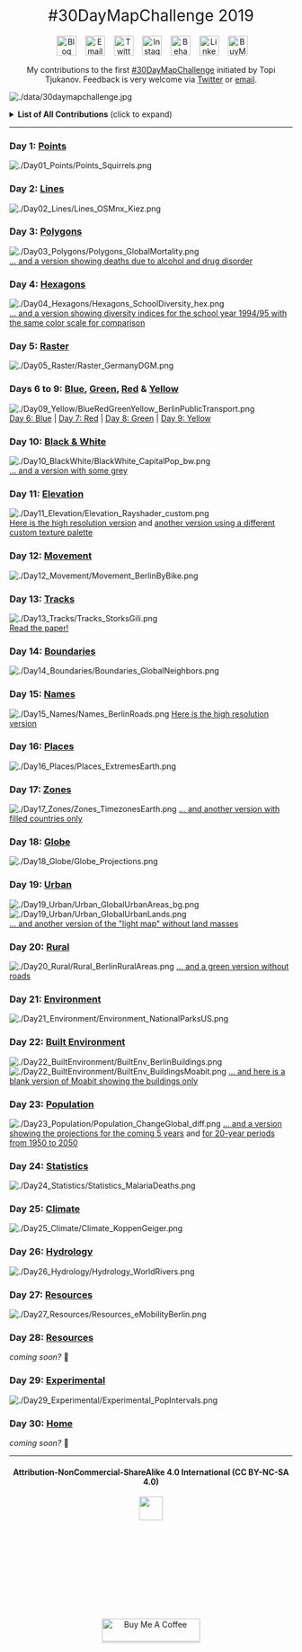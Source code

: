 <h1 style="font-weight:normal" align="center">
  &nbsp;#30DayMapChallenge 2019&nbsp;
</h1>

<div align="center">

&nbsp;&nbsp;&nbsp;
<a href="https://www.cedricscherer.com"><img border="0" alt="Blog" src="https://assets.dryicons.com/uploads/icon/svg/4926/home.svg" width="35" height="35"></a>&nbsp;&nbsp;&nbsp;
<a href="mailto:info@data-vizard.com"><img border="0" alt="Email" src="https://assets.dryicons.com/uploads/icon/svg/8009/02dc3a5c-6504-4347-85fb-3f510cfecc45.svg" width="35" height="35"></a>&nbsp;&nbsp;&nbsp;
<a href="https://twitter.com/CedScherer"><img border="0" alt="Twitter" src="https://assets.dryicons.com/uploads/icon/svg/8385/c23f7ffc-ca8d-4246-8978-ce9f6d5bcc99.svg" width="35" height="35"></a>&nbsp;&nbsp;&nbsp; 
<a href="https://www.instagram.com/cedscherer/"><img border="0" alt="Instagram" src="https://assets.dryicons.com/uploads/icon/svg/8330/62263227-bb78-4b42-a9a9-e222e0cc7b97.svg" width="35" height="35"></a>&nbsp;&nbsp;&nbsp;
<a href="https://www.behance.net/cedscherer"><img border="0" alt="Behance" src="https://assets.dryicons.com/uploads/icon/svg/8264/04073ce3-5b98-4f32-88d3-82b2ef828066.svg" width="35" height="35"></a>&nbsp;&nbsp;&nbsp;
<a href="https://www.linkedin.com/in/cedricpscherer/"><img border="0" alt="LinkedIn" src="https://assets.dryicons.com/uploads/icon/svg/8337/a347cd89-1662-4421-be90-58e5e8004eae.svg" width="35" height="35"></a>&nbsp;&nbsp;&nbsp;
<a href="https://www.buymeacoffee.com/z3tt"><img border="0" alt="BuyMeACoffee" src="https://www.buymeacoffee.com/assets/img/guidelines/logo-mark-3.svg" width="35" height="35"></a>&nbsp;&nbsp;&nbsp;

My contributions to the first [#30DayMapChallenge](https://twitter.com/tjukanov/status/1187713840550744066) initiated by Topi Tjukanov. Feedback is very welcome via [Twitter](https://twitter.com/cedscherer) or [email](mailto:cedricphilippscherer@gmail.com).

</div>

![./data/30daymapchallenge.jpg](https://github.com/Z3tt/30daymapchallenge/blob/master/data/30daymapchallenge.jpg)

<details>
  <summary><b>List of All Contributions</b> (click to expand)</summary>

<!-- toc -->
* Day 1: [Points](https://github.com/Z3tt/30DayMapChallenge/tree/master/contributions/Day01_Points)
* Day 2: [Lines](https://github.com/Z3tt/30DayMapChallenge/tree/master/contributions/Day02_Lines)
* Day 3: [Polygons](https://github.com/Z3tt/30DayMapChallenge/tree/master/contributions/Day03_Polygons)
* Day 4: [Hexagons](https://github.com/Z3tt/30DayMapChallenge/tree/master/contributions/Day04_Hexagons)
* Day 5: [Raster](https://github.com/Z3tt/30DayMapChallenge/tree/master/contributions/Day05_Raster)
* Day 6: [Blue](https://github.com/Z3tt/30DayMapChallenge/tree/master/contributions/Day06_Blue)
* Day 7: [Red](https://github.com/Z3tt/30DayMapChallenge/tree/master/contributions/Day07_Red)
* Day 8: [Green](https://github.com/Z3tt/30DayMapChallenge/tree/master/contributions/Day08_Green)
* Day 9: [Yellow](https://github.com/Z3tt/30DayMapChallenge/tree/master/contributions/Day09_Yellow)
* Day 10: [Black & White](https://github.com/Z3tt/30DayMapChallenge/tree/master/contributions/Day10_BlackWhite)
* Day 11: [Elevation](https://github.com/Z3tt/30DayMapChallenge/tree/master/contributions/Day11_Elevation)
* Day 12: [Movement](https://github.com/Z3tt/30DayMapChallenge/tree/master/contributions/Day12_Movement)
* Day 13: [Tracks](https://github.com/Z3tt/30DayMapChallenge/tree/master/contributions/Day13_Tracks)
* Day 14: [Boundaries](https://github.com/Z3tt/30DayMapChallenge/tree/master/contributions/Day14_Boundaries)
* Day 15: [Names](https://github.com/Z3tt/30DayMapChallenge/tree/master/contributions/Day15_Names)
* Day 16: [Places](https://github.com/Z3tt/30DayMapChallenge/tree/master/contributions/Day16_Places)
* Day 17: [Zones](https://github.com/Z3tt/30DayMapChallenge/tree/master/contributions/Day17_Zones)
* Day 18: [Globe](https://github.com/Z3tt/30DayMapChallenge/tree/master/contributions/Day18_Globe)
* Day 19: [Urban](https://github.com/Z3tt/30DayMapChallenge/tree/master/contributions/Day19_Urban)
* Day 20: [Rural](https://github.com/Z3tt/30DayMapChallenge/tree/master/contributions/Day20_Rural)
* Day 21: [Environment](https://github.com/Z3tt/30DayMapChallenge/tree/master/contributions/Day21_Environment)
* Day 22: [Built Environment](https://github.com/Z3tt/30DayMapChallenge/tree/master/contributions/Day22_BuiltEnvironment)
* Day 23: [Population](https://github.com/Z3tt/30DayMapChallenge/tree/master/contributions/Day23_Population)
* Day 24: [Statistics](https://github.com/Z3tt/30DayMapChallenge/tree/master/contributions/Day24_Statistics)
* Day 25: [Climate](https://github.com/Z3tt/30DayMapChallenge/tree/master/contributions/Day25_Climate)
* Day 26: [Hydrology](https://github.com/Z3tt/30DayMapChallenge/tree/master/contributions/Day26_Hydrology)
* Day 27: [Resources](https://github.com/Z3tt/30DayMapChallenge/tree/master/contributions/Day27_Resources)
* Day 29: [Experimental](https://github.com/Z3tt/30DayMapChallenge/tree/master/contributions/Day29_Experimental)
<!-- tocstop -->

</details>

***

### Day 1: [Points](https://github.com/Z3tt/30DayMapChallenge/tree/master/contributions/Day01_Points)
![./Day01_Points/Points_Squirrels.png](https://raw.githubusercontent.com/Z3tt/30DayMapChallenge/master/contributions/Day01_Points/Points_Squirrels.png)

### Day 2: [Lines](https://github.com/Z3tt/30DayMapChallenge/tree/master/contributions/Day02_Lines)
![./Day02_Lines/Lines_OSMnx_Kiez.png](https://raw.githubusercontent.com/Z3tt/30DayMapChallenge/master/contributions/Day02_Lines/Lines_OSMnx_Kiez.png)

### Day 3: [Polygons](https://github.com/Z3tt/30DayMapChallenge/tree/master/contributions/Day03_Polygons)
![./Day03_Polygons/Polygons_GlobalMortality.png](https://raw.githubusercontent.com/Z3tt/30DayMapChallenge/master/contributions/Day03_Polygons/Polygons_GlobalMortality.png)
<br>
[... and a version showing deaths due to alcohol and drug disorder](https://raw.githubusercontent.com/Z3tt/30DayMapChallenge/master/contributions/Day03_Polygons/Polygons_Alcohol_Drugs.png)

### Day 4: [Hexagons](https://github.com/Z3tt/30DayMapChallenge/tree/master/contributions/Day04_Hexagons)
![./Day04_Hexagons/Hexagons_SchoolDiversity_hex.png](https://raw.githubusercontent.com/Z3tt/30DayMapChallenge/master/contributions/Day04_Hexagons/Hexagons_SchoolDiversity_hex.png)
<br>
[... and a version showing diversity indices for the school year 1994/95 with the same color scale for comparison](https://raw.githubusercontent.com/Z3tt/30DayMapChallenge/master/contributions/Day04_Hexagons/Hexagons_SchoolDiversity_hex_1994.png)

### Day 5: [Raster](https://github.com/Z3tt/30DayMapChallenge/tree/master/contributions/Day05_Raster)
![./Day05_Raster/Raster_GermanyDGM.png](https://raw.githubusercontent.com/Z3tt/30DayMapChallenge/master/contributions/Day05_Raster/Raster_GermanyDGM.png)

### Days 6 to 9: [Blue](https://github.com/Z3tt/30DayMapChallenge/tree/master/contributions/Day06_Blue), [Green](https://github.com/Z3tt/30DayMapChallenge/tree/master/contributions/Day08_Green), [Red](https://github.com/Z3tt/30DayMapChallenge/tree/master/contributions/Day07_Red) & [Yellow](https://github.com/Z3tt/30DayMapChallenge/tree/master/contributions/Day09_Yellow)
![./Day09_Yellow/BlueRedGreenYellow_BerlinPublicTransport.png](https://raw.githubusercontent.com/Z3tt/30DayMapChallenge/master/contributions/Day09_Yellow/BlueRedGreenYellow_BerlinPublicTransport.png)
<br>
[Day 6: Blue](https://raw.githubusercontent.com/Z3tt/30DayMapChallenge/master/contributions/Day06_Blue/Blue_BerlinMetro.png) | [Day 7: Red](https://raw.githubusercontent.com/Z3tt/30DayMapChallenge/master/contributions/Day07_Red/Red_BerlinTram.png) | [Day 8: Green](https://raw.githubusercontent.com/Z3tt/30DayMapChallenge/master/contributions/Day08_Green/Green_BerlinRailway.png) | [Day 9: Yellow](https://raw.githubusercontent.com/Z3tt/30DayMapChallenge/master/contributions/Day09_Yellow/Yellow_BerlinBus.png)

### Day 10: [Black & White](https://github.com/Z3tt/30DayMapChallenge/tree/master/contributions/Day10_BlackWhite)
![./Day10_BlackWhite/BlackWhite_CapitalPop_bw.png](https://raw.githubusercontent.com/Z3tt/30DayMapChallenge/master/contributions/Day10_BlackWhite/BlackWhite_CapitalPop_bw.png)
<br>
[... and a version with some grey](https://raw.githubusercontent.com/Z3tt/30DayMapChallenge/master/contributions/Day10_BlackWhite/BlackWhite_CapitalPop_grey.png)

### Day 11: [Elevation](https://github.com/Z3tt/30DayMapChallenge/tree/master/contributions/Day11_Elevation)
![./Day11_Elevation/Elevation_Rayshader_custom.png](https://raw.githubusercontent.com/Z3tt/30DayMapChallenge/master/contributions/Day11_Elevation/Elevation_Rayshader_custom.png)
<br>
[Here is the high resolution version](https://raw.githubusercontent.com/Z3tt/30DayMapChallenge/master/contributions/Day11_Elevation/Elevation_Rayshader_custom_HQ.png) and [another version using a different custom texture palette](https://raw.githubusercontent.com/Z3tt/30DayMapChallenge/master/contributions/Day11_Elevation/Elevation_Rayshader_custom_v2_SD.png)

### Day 12: [Movement](https://github.com/Z3tt/30DayMapChallenge/tree/master/contributions/Day12_Movement)
![./Day12_Movement/Movement_BerlinByBike.png](https://raw.githubusercontent.com/Z3tt/30DayMapChallenge/master/contributions/Day12_Movement/Movement_BerlinByBike.png)

### Day 13: [Tracks](https://github.com/Z3tt/30DayMapChallenge/tree/master/contributions/Day13_Tracks)
![./Day13_Tracks/Tracks_StorksGili.png](https://raw.githubusercontent.com/Z3tt/30DayMapChallenge/master/contributions/Day13_Tracks/Tracks_StorksGili.png)
<br>
[Read the paper!](https://doi.org/10.1111/1365-2656.12898)

### Day 14: [Boundaries](https://github.com/Z3tt/30DayMapChallenge/tree/master/contributions/Day14_Boundaries)
![./Day14_Boundaries/Boundaries_GlobalNeighbors.png](https://raw.githubusercontent.com/Z3tt/30DayMapChallenge/master/contributions/Day14_Boundaries/Boundaries_GlobalNeighbors.png)

### Day 15: [Names](https://github.com/Z3tt/30DayMapChallenge/tree/master/contributions/Day15_Names)
![./Day15_Names/Names_BerlinRoads.png](https://raw.githubusercontent.com/Z3tt/30DayMapChallenge/master/contributions/Day15_Names/Names_BerlinRoads.png)
[Here is the high resolution version](https://raw.githubusercontent.com/Z3tt/30DayMapChallenge/master/contributions/Day15_Names/Names_BerlinRoads_HQ.png)

### Day 16: [Places](https://github.com/Z3tt/30DayMapChallenge/tree/master/contributions/Day16_Places)
![./Day16_Places/Places_ExtremesEarth.png](https://raw.githubusercontent.com/Z3tt/30DayMapChallenge/master/contributions/Day16_Places/Places_ExtremesEarth.png)

### Day 17: [Zones](https://github.com/Z3tt/30DayMapChallenge/tree/master/contributions/Day17_Zones)
![./Day17_Zones/Zones_TimezonesEarth.png](https://raw.githubusercontent.com/Z3tt/30DayMapChallenge/master/contributions/Day17_Zones/Zones_TimezonesEarth.png)
[... and another version with filled countries only](https://raw.githubusercontent.com/Z3tt/30DayMapChallenge/master/contributions/Day17_Zones/Zones_TimezonesEarth_countries.png)

### Day 18: [Globe](https://github.com/Z3tt/30DayMapChallenge/tree/master/contributions/Day18_Globe)
![./Day18_Globe/Globe_Projections.png](https://raw.githubusercontent.com/Z3tt/30DayMapChallenge/master/contributions/Day18_Globe/Globe_Projections.png)

### Day 19: [Urban](https://github.com/Z3tt/30DayMapChallenge/tree/master/contributions/Day19_Urban)
![./Day19_Urban/Urban_GlobalUrbanAreas_bg.png](https://raw.githubusercontent.com/Z3tt/30DayMapChallenge/master/contributions/Day19_Urban/Urban_GlobalUrbanAreas_bg.png)<br>
![./Day19_Urban/Urban_GlobalUrbanLands.png](https://raw.githubusercontent.com/Z3tt/30DayMapChallenge/master/contributions/Day19_Urban/Urban_GlobalUrbanLands.png)<br>
[... and another version of the "light map" without land masses](https://raw.githubusercontent.com/Z3tt/30DayMapChallenge/master/contributions/Day19_Urban/Urban_GlobalUrbanAreas.png)<br>

### Day 20: [Rural](https://github.com/Z3tt/30DayMapChallenge/tree/master/contributions/Day20_Rural)
![./Day20_Rural/Rural_BerlinRuralAreas.png](https://raw.githubusercontent.com/Z3tt/30DayMapChallenge/master/contributions/Day20_Rural/Rural_BerlinRuralAreas.png)
[... and a green version without roads](https://raw.githubusercontent.com/Z3tt/30DayMapChallenge/master/contributions/Day20_Rural/Rural_BerlinRuralAreas_v2.png)

### Day 21: [Environment](https://github.com/Z3tt/30DayMapChallenge/tree/master/contributions/Day21_Environment)
![./Day21_Environment/Environment_NationalParksUS.png](https://raw.githubusercontent.com/Z3tt/30DayMapChallenge/master/contributions/Day21_Environment/Environment_NationalParksUS.png)

### Day 22: [Built Environment](https://github.com/Z3tt/30DayMapChallenge/tree/master/contributions/Day22_BuiltEnvironment)
![./Day22_BuiltEnvironment/BuiltEnv_BerlinBuildings.png](https://raw.githubusercontent.com/Z3tt/30DayMapChallenge/master/contributions/Day22_BuiltEnvironment/BuiltEnv_BerlinBuildings.png)
![./Day22_BuiltEnvironment/BuiltEnv_BuildingsMoabit.png](https://raw.githubusercontent.com/Z3tt/30DayMapChallenge/master/contributions/Day22_BuiltEnvironment/BuiltEnv_BuildingsMoabit.png)
[... and here is a blank version of Moabit showing the buildings only](https://raw.githubusercontent.com/Z3tt/30DayMapChallenge/master/contributions/Day22_BuiltEnvironment/BuiltEnv_BuildingsMoabit_blank.png)

### Day 23: [Population](https://github.com/Z3tt/30DayMapChallenge/tree/master/contributions/Day23_Population)
![./Day23_Population/Population_ChangeGlobal_diff.png](https://raw.githubusercontent.com/Z3tt/30DayMapChallenge/master/contributions/Day23_Population/Population_ChangeGlobal_diff.png)
[... and a version showing the projections for the coming 5 years](https://raw.githubusercontent.com/Z3tt/30DayMapChallenge/master/contributions/Day23_Population/Population_ChangeGlobal.png) and [for 20-year periods from 1950 to 2050](https://raw.githubusercontent.com/Z3tt/30DayMapChallenge/master/contributions/Day23_Population/Population_ChangeGlobal_facet.png)

### Day 24: [Statistics](https://github.com/Z3tt/30DayMapChallenge/tree/master/contributions/Day24_Statistics)
![./Day24_Statistics/Statistics_MalariaDeaths.png](https://raw.githubusercontent.com/Z3tt/30DayMapChallenge/master/contributions/Day24_Statistics/Statistics_MalariaDeaths.png)

### Day 25: [Climate](https://github.com/Z3tt/30DayMapChallenge/tree/master/contributions/Day25_Climate)
![./Day25_Climate/Climate_KoppenGeiger.png](https://raw.githubusercontent.com/Z3tt/30DayMapChallenge/master/contributions/Day25_Climate/Climate_KoppenGeiger.png)

### Day 26: [Hydrology](https://github.com/Z3tt/30DayMapChallenge/tree/master/contributions/Day26_Hydrology)
![./Day26_Hydrology/Hydrology_WorldRivers.png](https://raw.githubusercontent.com/Z3tt/30DayMapChallenge/master/contributions/Day26_Hydrology/Hydrology_WorldRivers.png)

### Day 27: [Resources](https://github.com/Z3tt/30DayMapChallenge/tree/master/contributions/Day27_Resources)
![./Day27_Resources/Resources_eMobilityBerlin.png](https://raw.githubusercontent.com/Z3tt/30DayMapChallenge/master/contributions/Day27_Resources/Resources_eMobilityBerlin.png)

### Day 28: [Resources](https://github.com/Z3tt/30DayMapChallenge/tree/master/contributions/Day28_Funny)
*coming soon?* 🤷

### Day 29: [Experimental](https://github.com/Z3tt/30DayMapChallenge/tree/master/contributions/Day29_Experimental)
![./Day29_Experimental/Experimental_PopIntervals.png](https://raw.githubusercontent.com/Z3tt/30DayMapChallenge/master/contributions/Day29_Experimental/Experimental_PopIntervals.png)

### Day 30: [Home](https://github.com/Z3tt/30DayMapChallenge/tree/master/contributions/Day30_Home)
*coming soon?* 🤷

***

<div align="center">
  <h4>Attribution-NonCommercial-ShareAlike 4.0 International (CC BY-NC-SA 4.0)</h4>
<div style="width:300px; height:200px">
<img src=https://camo.githubusercontent.com/00f7814990f36f84c5ea74cba887385d8a2f36be/68747470733a2f2f646f63732e636c6f7564706f7373652e636f6d2f696d616765732f63632d62792d6e632d73612e706e67 alt="" height="42">
</div>
  <br>
  <a href="https://www.buymeacoffee.com/z3tt" target="_blank"><img src="https://www.buymeacoffee.com/assets/img/guidelines/download-assets-sm-1.svg" alt="Buy Me A Coffee" style="height: 41px !important;width: 174px !important;box-shadow: 0px 3px 2px 0px rgba(190, 190, 190, 0.5) !important;-webkit-box-shadow: 0px 3px 2px 0px rgba(190, 190, 190, 0.5) !important;" ></a>
  <br><br>
</div>

